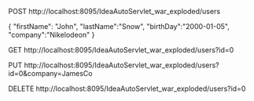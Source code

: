 POST
http://localhost:8095/IdeaAutoServlet_war_exploded/users

{
    "firstName": "John",
    "lastName":"Snow",
    "birthDay":"2000-01-05",
    "company":"Nikelodeon"
}

GET
http://localhost:8095/IdeaAutoServlet_war_exploded/users?id=0

PUT
http://localhost:8095/IdeaAutoServlet_war_exploded/users?id=0&company=JamesCo

DELETE
http://localhost:8095/IdeaAutoServlet_war_exploded/users?id=0

